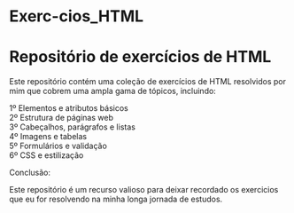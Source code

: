 # Exerc-cios_HTML
<html>

  <body>
  
  
  <h1>Repositório de exercícios de HTML</h1>

  <p>
    Este repositório contém uma coleção de exercícios de HTML resolvidos por mim que cobrem uma ampla gama de tópicos, incluindo:
  </p>
  <p>
    1º Elementos e atributos básicos<br>
    2º Estrutura de páginas web<br>
    3º Cabeçalhos, parágrafos e listas<br>
    4º Imagens e tabelas<br>
    5º Formulários e validação<br>
    6º CSS e estilização
  </p>
   <p>
    Conclusão:
  </p>
  <p>
    Este repositório é um recurso valioso para deixar recordado os exercicios que eu for resolvendo na minha longa jornada de estudos.
  </p>
</body>
</html>
